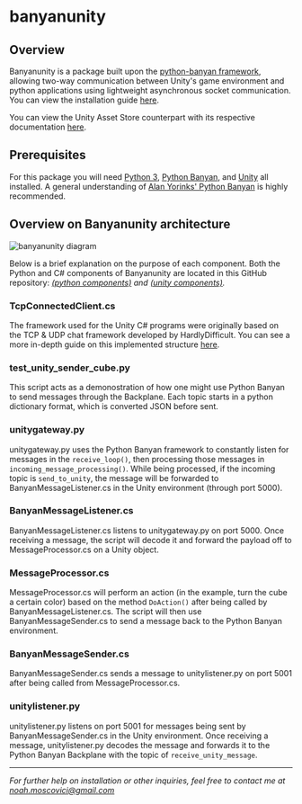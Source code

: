 # banyanunity

## Overview

Banyanunity is a package built upon the [python-banyan framework](https://mryslab.github.io/python_banyan/), allowing two-way communication between Unity's game environment and python applications using lightweight asynchronous socket communication. You can view the installation guide [here](https://github.com/NoahMoscovici/banyanunity/blob/master/Installation%20Guide.md).

You can view the Unity Asset Store counterpart with its respective documentation [here](https://assetstore.unity.com/packages/tools/integration/banyan-unity-124623).

## Prerequisites
For this package you will need [Python 3](https://www.python.org/downloads/release/python-354/), [Python Banyan](https://mryslab.github.io/python_banyan/install/), and [Unity](https://store.unity.com/) all installed. A general understanding of [Alan Yorinks' Python Banyan](https://mryslab.github.io/python_banyan/) is highly recommended.

## Overview on Banyanunity architecture
![banyanunity diagram](https://github.com/NoahMoscovici/unitybanyan/blob/master/banyanunity.png)

Below is a brief explanation on the purpose of each component. Both the Python and C# components of Banyanunity are located in this GitHub repository: *[(python components)](https://github.com/NoahMoscovici/banyanunity/tree/master/python%20components) and [(unity components)](https://github.com/NoahMoscovici/banyanunity/tree/master/unity%20components).*

### TcpConnectedClient.cs
The framework used for the Unity C# programs were originally based on the TCP & UDP chat framework developed by HardlyDifficult. You can see a more in-depth guide on this implemented structure [here](https://www.youtube.com/watch?v=MW91_l2dnnU&ab_channel=HardlyDifficult).

### test_unity_sender_cube.py
This script acts as a demonostration of how one might use Python Banyan to send messages through the Backplane. Each topic starts in a python dictionary format, which is converted JSON before sent.

### unitygateway.py
unitygateway.py uses the Python Banyan framework to constantly listen for messages in the `receive_loop()`, then processing those messages in `incoming_message_processing()`. While being processed, if the incoming topic is `send_to_unity`, the message will be forwarded to BanyanMessageListener.cs in the Unity environment (through port 5000).

### BanyanMessageListener.cs
BanyanMessageListener.cs listens to unitygateway.py on port 5000. Once receiving a message, the script will decode it and forward the payload off to MessageProcessor.cs on a Unity object.

### MessageProcessor.cs
MessageProcessor.cs will perform an action (in the example, turn the cube a certain color) based on the method `DoAction()` after being called by BanyanMessageListener.cs. The script will then use BanyanMessageSender.cs to send a message back to the Python Banyan environment.

### BanyanMessageSender.cs
BanyanMessageSender.cs sends a message to unitylistener.py on port 5001 after being called from MessageProcessor.cs. 

### unitylistener.py
unitylistener.py listens on port 5001 for messages being sent by BanyanMessageSender.cs in the Unity environment. Once receiving a message, unitylistener.py decodes the message and forwards it to the Python Banyan Backplane with the topic of `receive_unity_message`.

---
*For further help on installation or other inquiries, feel free to contact me at noah.moscovici@gmail.com*
